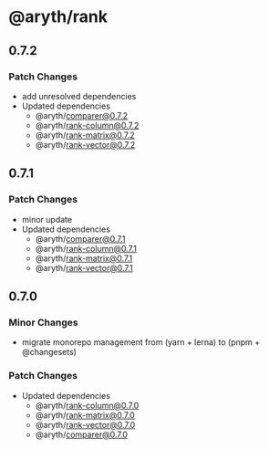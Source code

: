# @aryth/rank

## 0.7.2

### Patch Changes

- add unresolved dependencies
- Updated dependencies
  - @aryth/comparer@0.7.2
  - @aryth/rank-column@0.7.2
  - @aryth/rank-matrix@0.7.2
  - @aryth/rank-vector@0.7.2

## 0.7.1

### Patch Changes

- minor update
- Updated dependencies
  - @aryth/comparer@0.7.1
  - @aryth/rank-column@0.7.1
  - @aryth/rank-matrix@0.7.1
  - @aryth/rank-vector@0.7.1

## 0.7.0

### Minor Changes

- migrate monorepo management from (yarn + lerna) to (pnpm + @changesets)

### Patch Changes

- Updated dependencies
  - @aryth/rank-column@0.7.0
  - @aryth/rank-matrix@0.7.0
  - @aryth/rank-vector@0.7.0
  - @aryth/comparer@0.7.0
